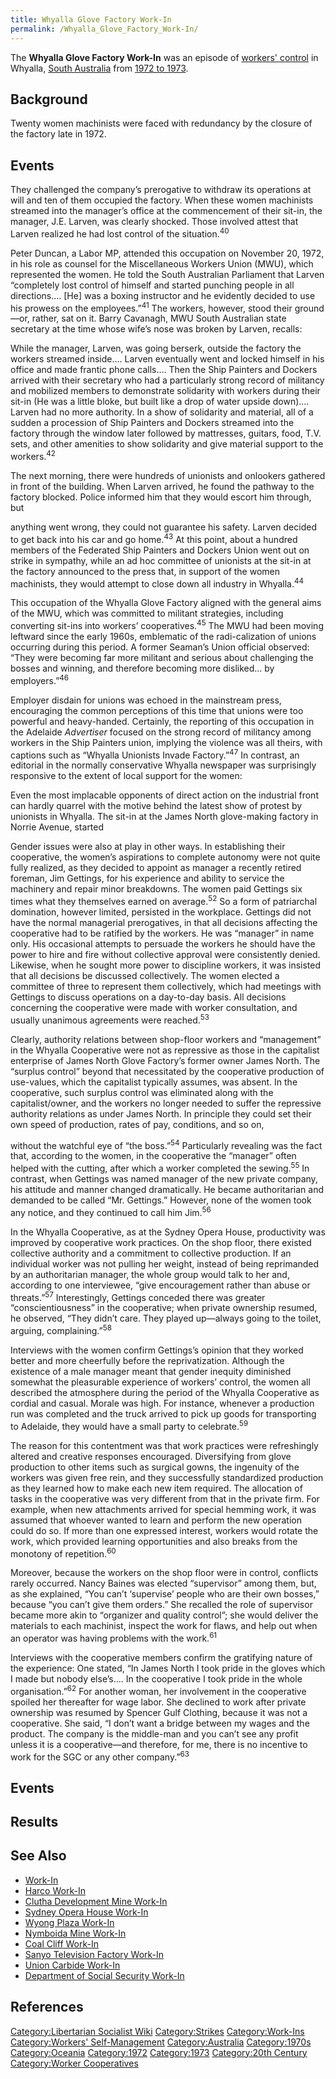 ```yaml
---
title: Whyalla Glove Factory Work-In
permalink: /Whyalla_Glove_Factory_Work-In/
---
```


The **Whyalla Glove Factory Work-In** was an episode of [workers'
control](Workers'_Self-Management "wikilink") in Whyalla, [South
Australia](Commonwealth_of_Australia "wikilink") from [1972 to
1973](Timeline_of_Libertarian_Socialism_in_Oceania "wikilink").

## Background

Twenty women machinists were faced with redundancy by the closure of the
factory late in 1972.

## Events

They challenged the company’s prerogative to withdraw its operations at
will and ten of them occupied the factory. When these women machinists
streamed into the manager’s office at the commencement of their sit-in,
the manager, J.E. Larven, was clearly shocked. Those involved attest
that Larven realized he had lost control of the situation.<sup>40</sup>

Peter Duncan, a Labor MP, attended this occupation on November 20, 1972,
in his role as counsel for the Miscellaneous Workers Union (MWU), which
represented the women. He told the South Australian Parliament that
Larven “completely lost control of himself and started punching people
in all directions…. \[He\] was a boxing instructor and he evidently
decided to use his prowess on the employees.”<sup>41</sup> The workers,
however, stood their ground—or, rather, sat on it. Barry Cavanagh, MWU
South Australian state secretary at the time whose wife’s nose was
broken by Larven, recalls:

While the manager, Larven, was going berserk, outside the factory the
workers streamed inside…. Larven eventually went and locked himself in
his office and made frantic phone calls…. Then the Ship Painters and
Dockers arrived with their secretary who had a particularly strong
record of militancy and mobilized members to demonstrate solidarity with
workers during their sit-in (He was a little bloke, but built like a
drop of water upside down)…. Larven had no more authority. In a show of
solidarity and material, all of a sudden a procession of Ship Painters
and Dockers streamed into the factory through the window later followed
by mattresses, guitars, food, T.V. sets, and other amenities to show
solidarity and give material support to the workers.<sup>42</sup>

The next morning, there were hundreds of unionists and onlookers
gathered in front of the building. When Larven arrived, he found the
pathway to the factory blocked. Police informed him that they would
escort him through, but

anything went wrong, they could not guarantee his safety. Larven decided
to get back into his car and go home.<sup>43</sup> At this point, about
a hundred members of the Federated Ship Painters and Dockers Union went
out on strike in sympathy, while an ad hoc committee of unionists at the
sit-in at the factory announced to the press that, in support of the
women machinists, they would attempt to close down all industry in
Whyalla.<sup>44</sup>

This occupation of the Whyalla Glove Factory aligned with the general
aims of the MWU, which was committed to militant strategies, including
converting sit-ins into workers’ cooperatives.<sup>45</sup> The MWU had
been moving leftward since the early 1960s, emblematic of the
radi-calization of unions occurring during this period. A former
Seaman’s Union official observed: “They were becoming far more militant
and serious about challenging the bosses and winning, and therefore
becoming more disliked… by employers.”<sup>46</sup>

Employer disdain for unions was echoed in the mainstream press,
encouraging the common perceptions of this time that unions were too
powerful and heavy-handed. Certainly, the reporting of this occupation
in the Adelaide <em>Advertiser</em> focused on the strong record of
militancy among workers in the Ship Painters union, implying the
violence was all theirs, with captions such as “Whyalla Unionists Invade
Factory.”<sup>47</sup> In contrast, an editorial in the normally
conservative Whyalla newspaper was surprisingly responsive to the extent
of local support for the women:

Even the most implacable opponents of direct action on the industrial
front can hardly quarrel with the motive behind the latest show of
protest by unionists in Whyalla. The sit-in at the James North
glove-making factory in Norrie Avenue, started

Gender issues were also at play in other ways. In establishing their
cooperative, the women’s aspirations to complete autonomy were not quite
fully realized, as they decided to appoint as manager a recently retired
foreman, Jim Gettings, for his experience and ability to service the
machinery and repair minor breakdowns. The women paid Gettings six times
what they themselves earned on average.<sup>52</sup> So a form of
patriarchal domination, however limited, persisted in the workplace.
Gettings did not have the normal managerial prerogatives, in that all
decisions affecting the cooperative had to be ratified by the workers.
He was “manager” in name only. His occasional attempts to persuade the
workers he should have the power to hire and fire without collective
approval were consistently denied. Likewise, when he sought more power
to discipline workers, it was insisted that all decisions be discussed
collectively. The women elected a committee of three to represent them
collectively, which had meetings with Gettings to discuss operations on
a day-to-day basis. All decisions concerning the cooperative were made
with worker consultation, and usually unanimous agreements were
reached.<sup>53</sup>

Clearly, authority relations between shop-floor workers and “management”
in the Whyalla Cooperative were not as repressive as those in the
capitalist enterprise of James North Glove Factory’s former owner James
North. The “surplus control” beyond that necessitated by the cooperative
production of use-values, which the capitalist typically assumes, was
absent. In the cooperative, such surplus control was eliminated along
with the capitalist/owner, and the workers no longer needed to suffer
the repressive authority relations as under James North. In principle
they could set their own speed of production, rates of pay, conditions,
and so on,

without the watchful eye of “the boss.”<sup>54</sup> Particularly
revealing was the fact that, according to the women, in the cooperative
the “manager” often helped with the cutting, after which a worker
completed the sewing.<sup>55</sup> In contrast, when Gettings was named
manager of the new private company, his attitude and manner changed
dramatically. He became authoritarian and demanded to be called “Mr.
Gettings.” However, none of the women took any notice, and they
continued to call him Jim.<sup>56</sup>

In the Whyalla Cooperative, as at the Sydney Opera House, productivity
was improved by cooperative work practices. On the shop floor, there
existed collective authority and a commitment to collective production.
If an individual worker was not pulling her weight, instead of being
reprimanded by an authoritarian manager, the whole group would talk to
her and, according to one interviewee, “give encouragement rather than
abuse or threats.”<sup>57</sup> Interestingly, Gettings conceded there
was greater “conscientiousness” in the cooperative; when private
ownership resumed, he observed, “They didn’t care. They played up—always
going to the toilet, arguing, complaining.”<sup>58</sup>

Interviews with the women confirm Gettings’s opinion that they worked
better and more cheerfully before the reprivatization. Although the
existence of a male manager meant that gender inequity diminished
somewhat the pleasurable experience of workers’ control, the women all
described the atmosphere during the period of the Whyalla Cooperative as
cordial and casual. Morale was high. For instance, whenever a production
run was completed and the truck arrived to pick up goods for
transporting to Adelaide, they would have a small party to
celebrate.<sup>59</sup>

The reason for this contentment was that work practices were
refreshingly altered and creative responses encouraged. Diversifying
from glove production to other items such as surgical gowns, the
ingenuity of the workers was given free rein, and they successfully
standardized production as they learned how to make each new item
required. The allocation of tasks in the cooperative was very different
from that in the private firm. For example, when new attachments arrived
for special hemming work, it was assumed that whoever wanted to learn
and perform the new operation could do so. If more than one expressed
interest, workers would rotate the work, which provided learning
opportunities and also breaks from the monotony of
repetition.<sup>60</sup>

Moreover, because the workers on the shop floor were in control,
conflicts rarely occurred. Nancy Baines was elected “supervisor” among
them, but, as she explained, “You can’t ‘supervise’ people who are their
own bosses,” because “you can’t give them orders.” She recalled the role
of supervisor became more akin to “organizer and quality control”; she
would deliver the materials to each machinist, inspect the work for
flaws, and help out when an operator was having problems with the
work.<sup>61</sup>

Interviews with the cooperative members confirm the gratifying nature of
the experience: One stated, “In James North I took pride in the gloves
which I made but nobody else’s…. In the cooperative I took pride in the
whole organisation.”<sup>62</sup> For another woman, her involvement in
the cooperative spoiled her thereafter for wage labor. She declined to
work after private ownership was resumed by Spencer Gulf Clothing,
because it was not a cooperative. She said, “I don’t want a bridge
between my wages and the product. The company is the middle-man and you
can’t see any profit unless it is a cooperative—and therefore, for me,
there is no incentive to work for the SGC or any other
company.”<sup>63</sup>

## Events

## Results

## See Also

- [Work-In](Work-In "wikilink")
- [Harco Work-In](Harco_Work-In "wikilink")
- [Clutha Development Mine
  Work-In](Clutha_Development_Mine_Work-In "wikilink")
- [Sydney Opera House Work-In](Sydney_Opera_House_Work-In "wikilink")
- [Wyong Plaza Work-In](Wyong_Plaza_Work-In "wikilink")
- [Nymboida Mine Work-In](Nymboida_Mine_Work-In "wikilink")
- [Coal Cliff Work-In](Coal_Cliff_Work-In "wikilink")
- [Sanyo Television Factory
  Work-In](Sanyo_Television_Factory_Work-In "wikilink")
- [Union Carbide Work-In](Union_Carbide_Work-In "wikilink")
- [Department of Social Security
  Work-In](Department_of_Social_Security_Work-In "wikilink")

## References

<references />

[Category:Libertarian Socialist
Wiki](Category:Libertarian_Socialist_Wiki "wikilink")
[Category:Strikes](Category:Strikes "wikilink")
[Category:Work-Ins](Category:Work-Ins "wikilink") [Category:Workers'
Self-Management](Category:Workers'_Self-Management "wikilink")
[Category:Australia](Category:Australia "wikilink")
[Category:1970s](Category:1970s "wikilink")
[Category:Oceania](Category:Oceania "wikilink")
[Category:1972](Category:1972 "wikilink")
[Category:1973](Category:1973 "wikilink") [Category:20th
Century](Category:20th_Century "wikilink") [Category:Worker
Cooperatives](Category:Worker_Cooperatives "wikilink")